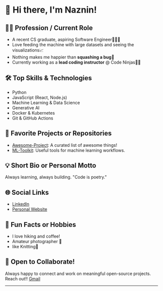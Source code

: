 # 👋 Hi there, I'm Naznin!

## 👨‍💻 Profession / Current Role
- A recent CS graduate, aspiring Software Engineer👩🏻‍💻
- Love feeding the machine with large datasets and seeing the visualizations📈
- Nothing makes me happier than **squashing a bug**🐞 
- Currently working as a **lead coding instructor** @ Code Ninjas🥷🏻

## 🛠️ Top Skills & Technologies
- Python
- JavaScript (React, Node.js)
- Machine Learning & Data Science
- Generative AI
- Docker & Kubernetes
- Git & GitHub Actions

## 🌟 Favorite Projects or Repositories
- [Awesome-Project](https://github.com/YourUsername/awesome-project): A curated list of awesome things!
- [ML-Toolkit](https://github.com/YourUsername/ml-toolkit): Useful tools for machine learning workflows.

## 💡 Short Bio or Personal Motto
Always learning, always building. "Code is poetry."

## 🌐 Social Links
- [LinkedIn](https://www.linkedin.com/in/naznin-nahar-614653177/)
- [Personal Website](https://naznin-nahar.netlify.app/)

## 🎉 Fun Facts or Hobbies
- I love hiking and coffee!
- Amateur photographer 📸
- like Knitting🧶

## 🤝 Open to Collaborate!
Always happy to connect and work on meaningful open-source projects. Reach out!!
[Gmail](nazninns58@gmail.com)

---
